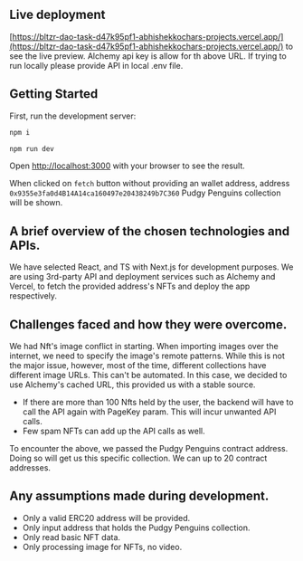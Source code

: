 ## Live deployment 
[https://bltzr-dao-task-d47k95pf1-abhishekkochars-projects.vercel.app/](https://bltzr-dao-task-d47k95pf1-abhishekkochars-projects.vercel.app/) to see the live preview.
Alchemy api key is allow for th above URL. If trying to run locally please provide API in local .env file.

## Getting Started
First, run the development server:

```bash
npm i

npm run dev
```
Open [http://localhost:3000](http://localhost:3000) with your browser to see the result.

When clicked on `fetch` button without providing an wallet address, address `0x9355e3fa0d4B14A14ca160497e20438249b7C360` Pudgy Penguins collection will be shown. 

## A brief overview of the chosen technologies and APIs.

We have selected React, and TS with Next.js for development purposes. We are using 3rd-party API and deployment services such as Alchemy and Vercel, to fetch the provided address's NFTs and deploy the app respectively.

## Challenges faced and how they were overcome.

We had Nft's image conflict in starting. When importing images over the internet, we need to specify the image's remote patterns. While this is not the major issue, however, most of the time, different collections have different image URLs. This can't be automated. In this case, we decided to use Alchemy's cached URL, this provided us with a stable source.

- If there are more than 100 Nfts held by the user, the backend will have to call the API again with PageKey param. This will incur unwanted API calls.
- Few spam NFTs can add up the API calls as well.

To encounter the above, we passed the Pudgy Penguins contract address. Doing so will get us this specific collection. We can up to 20 contract addresses.


## Any assumptions made during development.
- Only a valid ERC20 address will be provided.
- Only input address that holds the Pudgy Penguins collection.
- Only read basic NFT data.
- Only processing image for NFTs, no video.
